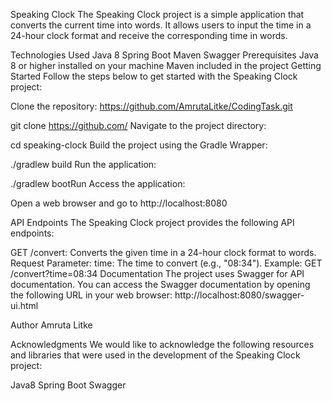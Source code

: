 Speaking Clock
The Speaking Clock project is a simple application that converts the current time into words. It allows users to input the time in a 24-hour clock format and receive the corresponding time in words.

Technologies Used
Java 8
Spring Boot
Maven
Swagger
Prerequisites
Java 8 or higher installed on your machine
Maven included in the project
Getting Started
Follow the steps below to get started with the Speaking Clock project:

Clone the repository: https://github.com/AmrutaLitke/CodingTask.git

git clone https://github.com/
Navigate to the project directory:

cd speaking-clock
Build the project using the Gradle Wrapper:

./gradlew build
Run the application:

./gradlew bootRun
Access the application:

Open a web browser and go to http://localhost:8080

API Endpoints
The Speaking Clock project provides the following API endpoints:

GET /convert: Converts the given time in a 24-hour clock format to words.
Request Parameter:
time: The time to convert (e.g., "08:34").
Example: GET /convert?time=08:34
Documentation
The project uses Swagger for API documentation. You can access the Swagger documentation by opening the following URL in your web browser: http://localhost:8080/swagger-ui.html

Author
Amruta Litke

Acknowledgments
We would like to acknowledge the following resources and libraries that were used in the development of the Speaking Clock project:

Java8
Spring Boot
Swagger

